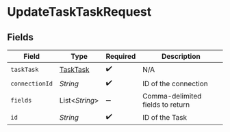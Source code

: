 # UpdateTaskTaskRequest


## Fields

| Field                                       | Type                                        | Required                                    | Description                                 |
| ------------------------------------------- | ------------------------------------------- | ------------------------------------------- | ------------------------------------------- |
| `taskTask`                                  | [TaskTask](../../models/shared/TaskTask.md) | :heavy_check_mark:                          | N/A                                         |
| `connectionId`                              | *String*                                    | :heavy_check_mark:                          | ID of the connection                        |
| `fields`                                    | List\<*String*>                             | :heavy_minus_sign:                          | Comma-delimited fields to return            |
| `id`                                        | *String*                                    | :heavy_check_mark:                          | ID of the Task                              |